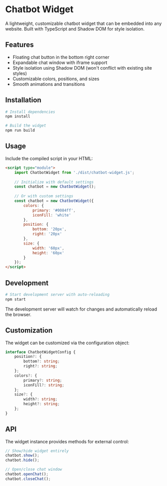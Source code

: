 # Chatbot Widget

A lightweight, customizable chatbot widget that can be embedded into any website. Built with TypeScript and Shadow DOM for style isolation.

## Features

- Floating chat button in the bottom right corner
- Expandable chat window with iframe support
- Style isolation using Shadow DOM (won't conflict with existing site styles)
- Customizable colors, positions, and sizes
- Smooth animations and transitions

## Installation

```bash
# Install dependencies
npm install

# Build the widget
npm run build
```

## Usage

Include the compiled script in your HTML:

```html
<script type="module">
    import ChatbotWidget from './dist/chatbot-widget.js';
    
    // Initialize with default settings
    const chatbot = new ChatbotWidget();
    
    // Or with custom settings
    const chatbot = new ChatbotWidget({
        colors: {
            primary: '#0084ff',
            iconFill: 'white'
        },
        position: {
            bottom: '20px',
            right: '20px'
        },
        size: {
            width: '60px',
            height: '60px'
        }
    });
</script>
```

## Development

```bash
# Start development server with auto-reloading
npm start
```

The development server will watch for changes and automatically reload the browser.

## Customization

The widget can be customized via the configuration object:

```typescript
interface ChatbotWidgetConfig {
    position?: {
        bottom?: string;
        right?: string;
    };
    colors?: {
        primary?: string;
        iconFill?: string;
    };
    size?: {
        width?: string;
        height?: string;
    };
}
```

## API

The widget instance provides methods for external control:

```javascript
// Show/hide widget entirely
chatbot.show();
chatbot.hide();

// Open/close chat window
chatbot.openChat();
chatbot.closeChat();
```
